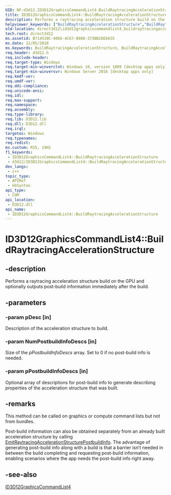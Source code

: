 ```yaml
---
UID: NF:d3d12.ID3D12GraphicsCommandList4.BuildRaytracingAccelerationStructure
title: ID3D12GraphicsCommandList4::BuildRaytracingAccelerationStructure (d3d12.h)
description: Performs a raytracing acceleration structure build on the GPU and optionally outputs post-build information immediately after the build.
helpviewer_keywords: ["BuildRaytracingAccelerationStructure","BuildRaytracingAccelerationStructure method","BuildRaytracingAccelerationStructure method","ID3D12GraphicsCommandList4 interface","ID3D12GraphicsCommandList4 interface","BuildRaytracingAccelerationStructure method","ID3D12GraphicsCommandList4.BuildRaytracingAccelerationStructure","ID3D12GraphicsCommandList4::BuildRaytracingAccelerationStructure","d3d12/ID3D12GraphicsCommandList4::BuildRaytracingAccelerationStructure","direct3d12.id3d12graphicscommandlist4_buildraytracingaccelerationstructure"]
old-location: direct3d12\id3d12graphicscommandlist4_buildraytracingaccelerationstructure.htm
tech.root: direct3d12
ms.assetid: B714530C-40E6-4C67-8908-373BB26E6635
ms.date: 12/05/2018
ms.keywords: BuildRaytracingAccelerationStructure, BuildRaytracingAccelerationStructure method, BuildRaytracingAccelerationStructure method,ID3D12GraphicsCommandList4 interface, ID3D12GraphicsCommandList4 interface,BuildRaytracingAccelerationStructure method, ID3D12GraphicsCommandList4.BuildRaytracingAccelerationStructure, ID3D12GraphicsCommandList4::BuildRaytracingAccelerationStructure, d3d12/ID3D12GraphicsCommandList4::BuildRaytracingAccelerationStructure, direct3d12.id3d12graphicscommandlist4_buildraytracingaccelerationstructure
req.header: d3d12.h
req.include-header: 
req.target-type: Windows
req.target-min-winverclnt: Windows 10, version 1809 [desktop apps only]
req.target-min-winversvr: Windows Server 2016 [desktop apps only]
req.kmdf-ver: 
req.umdf-ver: 
req.ddi-compliance: 
req.unicode-ansi: 
req.idl: 
req.max-support: 
req.namespace: 
req.assembly: 
req.type-library: 
req.lib: D3D12.lib
req.dll: D3D12.dll
req.irql: 
targetos: Windows
req.typenames: 
req.redist: 
ms.custom: RS5, 19H1
f1_keywords:
 - ID3D12GraphicsCommandList4::BuildRaytracingAccelerationStructure
 - d3d12/ID3D12GraphicsCommandList4::BuildRaytracingAccelerationStructure
dev_langs:
 - c++
topic_type:
 - APIRef
 - kbSyntax
api_type:
 - COM
api_location:
 - D3D12.dll
api_name:
 - ID3D12GraphicsCommandList4::BuildRaytracingAccelerationStructure
---
```


# ID3D12GraphicsCommandList4::BuildRaytracingAccelerationStructure


## -description

Performs a raytracing acceleration structure build on the GPU and optionally outputs post-build information immediately after the build.

## -parameters

### -param pDesc [in]

Description of the acceleration structure to build.

### -param NumPostbuildInfoDescs [in]

Size of the <i>pPostbuildInfoDescs</i> array.  Set to 0 if no post-build info is needed.

### -param pPostbuildInfoDescs [in]

Optional array of descriptions for post-build info to generate describing properties of the acceleration structure that was built.

## -remarks

This method can be called on graphics or compute command lists but not from bundles.

Post-build information can also be obtained separately from an already built acceleration structure by calling <a href="/windows/desktop/api/d3d12/nf-d3d12-id3d12graphicscommandlist4-emitraytracingaccelerationstructurepostbuildinfo">EmitRaytracingAccelerationStructurePostbuildInfo</a>.  The advantage of generating post-build info along with a build is that a barrier isn’t needed in between the build completing and requesting post-build information, enabling scenarios where the app needs the post-build info right away.

## -see-also

<a href="https://msdn.microsoft.com/en-us/library/Mt847460(v=VS.85).aspx">ID3D12GraphicsCommandList4</a>


